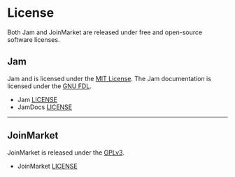 # License

Both Jam and JoinMarket are released under free and open-source software licenses.

## Jam

Jam and is licensed under the [MIT License](https://directory.fsf.org/wiki/License:Expat).
The Jam documentation is licensed under the [GNU FDL](https://www.gnu.org/licenses/fdl-1.3.en.html).

- Jam [LICENSE](https://github.com/joinmarket-webui/joinmarket-webui/blob/master/LICENSE)
- JamDocs [LICENSE](https://github.com/joinmarket-webui/jamdocs/blob/master/LICENSE)

---

## JoinMarket

JoinMarket is released under the [GPLv3](https://www.gnu.org/licenses/gpl-3.0.html).

- JoinMarket [LICENSE](https://github.com/JoinMarket-Org/joinmarket-clientserver/blob/master/LICENSE)

